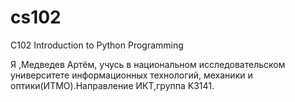 # cs102
C102 Introduction to Python Programming

Я ,Медведев Артём, учусь в национальном исследовательском университете информационных технологий, механики и оптики(ИТМО).Направление ИКТ,группа K3141.
